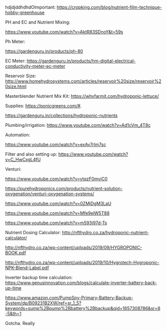 hdjdjddhdhdOImportant:
https://cropking.com/blog/nutrient-film-technique-hobby-greenhouse


PH and EC and Nutrient Mixing:

https://www.youtube.com/watch?v=AktR83SDnoY&t=59s

Ph Meter:

https://gardenguru.in/products/ph-80

EC Meter:
https://gardenguru.in/products/hm-digital-electrical-conductivity-meter-ec-meter

Reservoir Size:
http://www.homehydrosystems.com/articles/reservoir%20size/reservoir%20size.html

Masterblender Nutrient Mix Kit:
https://whyfarmit.com/hydroponic-lettuce/

Supplies:
https://ponicgreens.com/#.

https://gardenguru.in/collections/hydroponic-nutrients


Plumbing/irrigation:
https://www.youtube.com/watch?v=Ad1cVm_4T8c

Automation:

https://www.youtube.com/watch?v=exAv7rlm7sc

Filter and also setting up:
https://www.youtube.com/watch?v=C_HwCxgL4fU

Venturi:

https://www.youtube.com/watch?v=ytqzF0myiC0

https://purehydroponics.com/products/nutrient-solution-oxygenation/venturi-oxygenation-systems/


https://www.youtube.com/watch?v=0ZMjDgM3LaU

https://www.youtube.com/watch?v=Mfe9elW5T88

https://www.youtube.com/watch?v=m593j97d-Ts

Nutrient Dosing Calculator:
http://nfthydro.co.za/hydroponic-nutrient-calculator/

http://nfthydro.co.za/wp-content/uploads/2019/09/HYGROPONIC-BOOK.pdf

http://nfthydro.co.za/wp-content/uploads/2019/10/Hygrotech-Hygroponic-NPK-Blend-Label.pdf

Inverter backup time calculation:
https://www.genusinnovation.com/blogs/calculate-inverter-battery-back-up-time

https://www.amazon.com/PumpSpy-Primary-Battery-Backup-System/dp/B09231B2XW/ref=sr_1_5?keywords=sump%2Bpump%2Bbattery%2Bbackup&qid=1657308786&sr=8-5&th=1

Gotcha. Really


